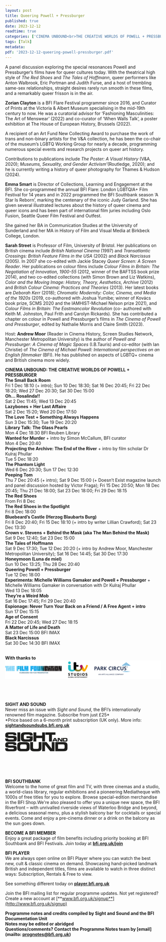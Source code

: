```yaml
---
layout: post
title: Queering Powell + Pressburger
published: true
date: 2023-12-12
readtime: true
categories: ['CINEMA UNBOUND<br>THE CREATIVE WORLDS OF POWELL + PRESSBURGER']
tags: [Talk]
metadata: 
pdf: '2023-12-12-queering-powell-pressburger.pdf'
---
```

A panel discussion exploring the special resonances Powell and Pressburger’s films have for queer cultures today. With the theatrical high style of _The Red Shoes_ and _The Tales of Hoffmann_, queer performers like Anton Walbrook, Eric Portman and Judith Furse, and a host of trembling same-sex relationships, straight desires rarely run smooth in these films, and a remarkably queer frisson is in the air.

**Zorian Clayton** is a BFI Flare Festival programmer since 2016, and Curator of Prints at the Victoria & Albert Museum specialising in the mid-19th century to now. He was a curatorial advisor for ‘Fashioning Masculinities: The Art of Menswear’ (2022) and co-curator of ‘When Walls Talk’, a poster exhibition at The House of European History, Brussels (2022).

A recipient of an Art Fund New Collecting Award to purchase the work of trans and non-binary artists for the V&A collection, he has been the co-chair of the museum’s LGBTQ Working Group for nearly a decade, programming numerous special events and research projects on queer art history.

Contributions to publications include _The Poster: A Visual History_ (V&A, 2020); _Museums, Sexuality, and Gender Activism’_(Routledge, 2020); and he is currently writing a history of queer photography for Thames & Hudson (2024).

**Emma Smart** is Director of Collections, Learning and Engagement at the BFI. She co-programmed the annual BFI Flare: London LGBTQIA+ Film Festival for 14 years and in 2022 programmed the BFI Southbank season ‘A Star Is Reborn’, marking the centenary of the iconic Judy Garland. She has given several illustrated lectures about the history of queer cinema and queer icons and has been part of international film juries including Oslo Fusion, Seattle Queer Film Festival and Outfest.

She gained her BA in Communication Studies at the University of Sunderland and her MA in History of Film and Visual Media at Birkbeck College, London.

**Sarah Street** is Professor of Film, University of Bristol. Her publications on British cinema include _British National Cinema_ (1997) and _Transatlantic Crossings: British Feature Films in the USA_ (2002) and _Black Narcissus_ (2005). In 2007 she co-edited with Jackie Stacey _Queer Screen: A Screen Reader_. Her publications on colour films include _Colour Films in Britain: The Negotiation of Innovation, 1900-55_ (2012, winner of the BAFTSS book prize 2014), and two co-edited collections (with Simon Brown and Liz Watkins), _Color and the Moving Image: History, Theory, Aesthetics, Archive_ (2012) and _British Colour Cinema: Practices and Theories_ (2013). Her latest books are _Deborah Kerr_ (2018); _Chromatic Modernity: Color, Cinema, and Media of the 1920s_ (2019, co-authored with Joshua Yumibe; winner of Kovács book prize, SCMS 2020 and the IAMHIST-Michael Nelson prize 2021), and _Colour Films in Britain: The Eastmancolor Revolution_ (co- authored with Keith M. Johnston, Paul Frith and Carolyn Rickards). She has contributed a chapter on colour in Powell and Pressburger’s films in _The Cinema of Powell and Pressburger_, edited by Nathalie Morris and Claire Smith (2023).

Host: **Andrew Moor** (Reader in Cinema History, Screen Studies Network, Manchester Metropolitan University) is the author of _Powell and Pressburger: A Cinema of Magic Spaces_ (I.B.Tauris) and co-editor (with Ian Christie) of _The Cinema of Michael Powell: International perspectives on an English filmmaker_ (BFI). He has published on aspects of LGBTQ+ cinema and British cinema more widely.
<br>

**CINEMA UNBOUND: THE CREATIVE WORLDS OF POWELL + PRESSBURGER**  
**The Small Back Room**  
Fri 1 Dec 18:10 (+ intro); Sun 10 Dec 18:30; Sat 16 Dec 20:45; Fri 22 Dec 18:20; Wed 27 Dec 20:30; Sat 30 Dec 15:00  
**Oh… Rosalinda!!**  
Sat 2 Dec 11:45; Wed 13 Dec 20:45  
**Lazybones + Her Last Affaire**  
Sat 2 Dec 15:20; Wed 20 Dec 17:50  
**The Love Test + Something Always Happens**  
Sun 3 Dec 15:30; Tue 19 Dec 20:20  
**Library Talk: The Glass Pearls**  
Mon 4 Dec 18:30 BFI Reuben Library  
**Wanted for Murder** + intro by Simon McCallum, BFI curator  
Mon 4 Dec 20:40  
**Projecting the Archive: The End of the River** + intro by film scholar Dr Kulraj Phullar  
Tue 5 Dec 18:20  
**The Phantom Light**  
Wed 6 Dec 20:30; Sun 17 Dec 12:30  
**Peeping Tom**  
Thu 7 Dec 20:45 (+ intro); Sat 9 Dec 15:00 (+ Doesn’t Exist magazine launch and panel discussion hosted by Victor Fraga); Fri 15 Dec 20:50; Mon 18 Dec 20:45; Thu 21 Dec 18:00; Sat 23 Dec 18:00; Fri 29 Dec 18:15  
**The Red Shoes**  
From Fri 8 Dec  
**The Red Shoes in the Spotlight**  
Fri 8 Dec 18:00  
**Bluebeard’s Castle (Herzog Blaubarts Burg)**  
Fri 8 Dec 20:40; Fri 15 Dec 18:10 (+ intro by writer Lillian Crawford); Sat 23 Dec 13:30  
**Crown v. Stevens + Behind the Mask (aka The Man Behind the Mask)**  
Sat 9 Dec 12:40; Sat 23 Dec 15:00  
**The Tales of Hoffmann**  
Sat 9 Dec 17:30; Tue 12 Dec 20:20 (+ intro by Andrew Moor, Manchester Metropolitan University); Sat 16 Dec 14:45; Sat 30 Dec 17:30  
**Honeymoon (Luna de miel)**  
Sun 10 Dec 13:25; Thu 28 Dec 20:40  
**Queering Powell + Pressburger**  
Tue 12 Dec 18:00  
**Experimenta: Michelle Williams Gamaker and Powell + Pressburger** + Michelle Williams Gamaker in conversation with Dr Kulraj Phullar  
Wed 13 Dec 18:05  
**They’re a Weird Mob**  
Sat 16 Dec 17:45; Fri 29 Dec 20:40  
**Espionage: Never Turn Your Back on a Friend / A Free Agent + intro**  
Sun 17 Dec 15:15  
**Age of Consent**  
Fri 22 Dec 20:45; Wed 27 Dec 18:15  
**A Matter of Life and Death**  
Sat 23 Dec 15:00 BFI IMAX  
**Black Narcissus**  
Sat 30 Dec 14:30 BFI IMAX  
<br>

**With thanks to**
<img style="float: left;" src="/img/film-foundation-itv-park-circus-logos-02.png"><br><br><br><br><br><br><br><br>


**SIGHT AND SOUND**<br>
Never miss an issue with _Sight and Sound_, the BFI’s internationally renowned film magazine. Subscribe from just £25*<br>
*Price based on a 6-month print subscription (UK only). More info: [**sightandsoundsubs.bfi.org.uk**](https://sightandsoundsubs.bfi.org.uk/subscribe)

<img style="float: left;" src="/img/sight-and-sound.jpg" width="40%" height="40%"><br><br><br><br><br><br><br><br>

**BFI SOUTHBANK**  
Welcome to the home of great film and TV, with three cinemas and a studio, a world-class library, regular exhibitions and a pioneering Mediatheque with 1000s of free titles for you to explore. Browse special-edition merchandise in the BFI Shop.We&#39;re also pleased to offer you a unique new space, the BFI Riverfront – with unrivalled riverside views of Waterloo Bridge and beyond, a delicious seasonal menu, plus a stylish balcony bar for cocktails or special events. Come and enjoy a pre-cinema dinner or a drink on the balcony as the sun goes down.  

**BECOME A BFI MEMBER**  
Enjoy a great package of film benefits including priority booking at BFI Southbank and BFI Festivals. Join today at [**bfi.org.uk/join**](http://www.bfi.org.uk/join)  

**BFI PLAYER**  
 We are always open online on BFI Player where you can watch the best new, cult &amp; classic cinema on demand. Showcasing hand-picked landmark British and independent titles, films are available to watch in three distinct ways: Subscription, Rentals &amp; Free to view.  

See something different today on [**player.bfi.org.uk**](https://player.bfi.org.uk)  

Join the BFI mailing list for regular programme updates. Not yet registered? Create a new account at [**www.bfi.org.uk/signup**](http://www.bfi.org.uk/signup)

**Programme notes and credits compiled by Sight and Sound and the BFI Documentation Unit  
Notes may be edited or abridged  
Questions/comments? Contact the Programme Notes team by [email](mailto: prognotes@bfi.org.uk)**
<!--stackedit_data:
eyJoaXN0b3J5IjpbMTYwMTUzNzM2Nl19
-->